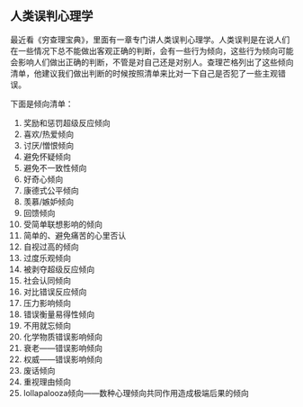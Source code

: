 ## 人类误判心理学

最近看《穷查理宝典》，里面有一章专门讲人类误判心理学。人类误判是在说人们在一些情况下总不能做出客观正确的判断，会有一些行为倾向，这些行为倾向可能会影响人们做出正确的判断，不管是对自己还是对别人。查理芒格列出了这些倾向清单，他建议我们做出判断的时候按照清单来比对一下自己是否犯了一些主观错误。

下面是倾向清单：

1. 奖励和惩罚超级反应倾向
2. 喜欢/热爱倾向
3. 讨厌/憎恨倾向
4. 避免怀疑倾向
5. 避免不一致性倾向
6. 好奇心倾向
7. 康德式公平倾向
8. 羡慕/嫉妒倾向
9. 回馈倾向
10. 受简单联想影响的倾向
11. 简单的、避免痛苦的心里否认
12. 自视过高的倾向
13. 过度乐观倾向
14. 被剥夺超级反应倾向
15. 社会认同倾向
16. 对比错误反应倾向
17. 压力影响倾向
18. 错误衡量易得性倾向
19. 不用就忘倾向
20. 化学物质错误影响倾向
21. 衰老——错误影响倾向
22. 权威——错误影响倾向
23. 废话倾向
24. 重视理由倾向
25. lollapalooza倾向——数种心理倾向共同作用造成极端后果的倾向

